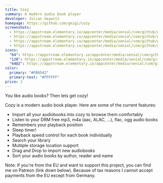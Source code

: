 ```yaml
---
title: Cozy
summary: A modern audio book player
developer: Julian Geywitz
homepage: https://github.com/geigi/cozy
screenshots:
  - https://appstream.elementary.io/appcenter/media/xenial/com/github/geigi.cozy.desktop/FA3526C18327A6DDA79287A4CC985C7A/screenshots/image-1_orig.png
  - https://appstream.elementary.io/appcenter/media/xenial/com/github/geigi.cozy.desktop/FA3526C18327A6DDA79287A4CC985C7A/screenshots/image-2_orig.png
  - https://appstream.elementary.io/appcenter/media/xenial/com/github/geigi.cozy.desktop/FA3526C18327A6DDA79287A4CC985C7A/screenshots/image-3_orig.png
  - https://appstream.elementary.io/appcenter/media/xenial/com/github/geigi.cozy.desktop/FA3526C18327A6DDA79287A4CC985C7A/screenshots/image-4_orig.png
icons:
  "64": https://appstream.elementary.io/appcenter/media/xenial/com/github/geigi.cozy.desktop/FA3526C18327A6DDA79287A4CC985C7A/icons/64x64/com.github.geigi.cozy_com.github.geigi.cozy.png
  "128": https://appstream.elementary.io/appcenter/media/xenial/com/github/geigi.cozy.desktop/FA3526C18327A6DDA79287A4CC985C7A/icons/128x128/com.github.geigi.cozy_com.github.geigi.cozy.png
  "64@2": https://appstream.elementary.io/appcenter/media/xenial/com/github/geigi.cozy.desktop/FA3526C18327A6DDA79287A4CC985C7A/icons/64x64@2/com.github.geigi.cozy_com.github.geigi.cozy.png
color:
  primary: "#FB6542"
  primary-text: "#FFFFFF"
price: 2
---
```


<p>You like audio books? Then lets get cozy!</p>
<p>Cozy is a modern audio book player. Here are some of the current features:</p>
<ul>
  <li>Import all your audiobooks into cozy to browse them comfortably</li>
  <li>Listen to your DRM free mp3, m4a (aac, ALAC, ...), flac, ogg audio books</li>
  <li>Remembers your playback position</li>
  <li>Sleep timer!</li>
  <li>Playback speed control for each book individually</li>
  <li>Search your library</li>
  <li>Multiple storage location support</li>
  <li>Drag and Drop to import new audiobooks</li>
  <li>Sort your audio books by author, reader and name</li>
</ul>
<p>Note: If you&apos;re from the EU and want to support this project, you can find me on Patreon (link down below).
      Because of tax reasons I cannot accept payments from the EU except from Germany.</p>